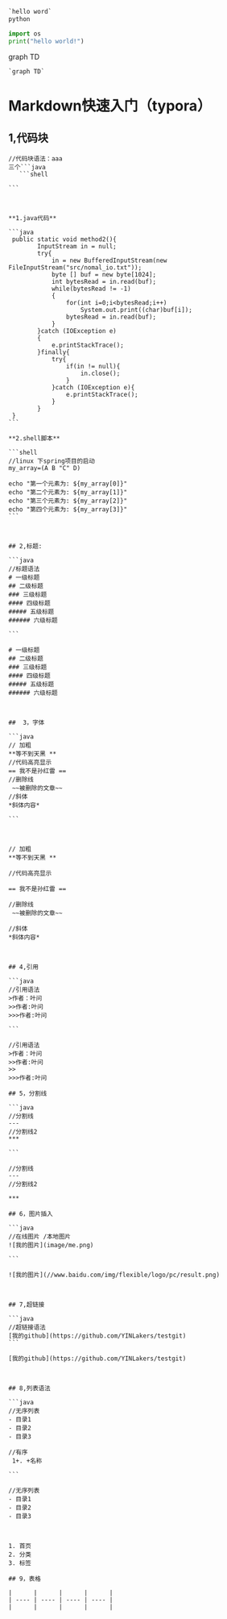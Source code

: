 ```python
`hello word`
python

import os
print("hello world!")

```

graph TD

```
`graph TD`
```





# Markdown快速入门（typora）

## 1,代码块

```````
//代码块语法：aaa
三个```java
   ```shell
   
```



**1.java代码**

```java
 public static void method2(){
        InputStream in = null;
        try{
            in = new BufferedInputStream(new FileInputStream("src/nomal_io.txt"));
            byte [] buf = new byte[1024];
            int bytesRead = in.read(buf);
            while(bytesRead != -1)
            {
                for(int i=0;i<bytesRead;i++)
                    System.out.print((char)buf[i]);
                bytesRead = in.read(buf);
            }
        }catch (IOException e)
        {
            e.printStackTrace();
        }finally{
            try{
                if(in != null){
                    in.close();
                }
            }catch (IOException e){
                e.printStackTrace();
            }
        }
 }
```

**2.shell脚本**

```shell
//linux 下spring项目的启动
my_array=(A B "C" D)

echo "第一个元素为: ${my_array[0]}"
echo "第二个元素为: ${my_array[1]}"
echo "第三个元素为: ${my_array[2]}"
echo "第四个元素为: ${my_array[3]}"
```



## 2,标题:

```java
//标题语法
# 一级标题
## 二级标题
### 三级标题
#### 四级标题
##### 五级标题
###### 六级标题

```

# 一级标题
## 二级标题
### 三级标题
#### 四级标题
##### 五级标题
###### 六级标题



##  3，字体

```java
// 加粗
**等不到天黑 **
//代码高亮显示
== 我不是孙红雷 ==
//删除线
 ~~被删除的文章~~
//斜体
*斜体内容*    
    
```



// 加粗
**等不到天黑 **

//代码高亮显示

== 我不是孙红雷 ==

//删除线
 ~~被删除的文章~~

//斜体
*斜体内容*    



## 4,引用

```java
//引用语法
>作者：叶问
>>作者:叶问
>>>作者:叶问
    
```

//引用语法
>作者：叶问
>>作者:叶问
>>
>>>作者:叶问

## 5，分割线

```java
//分割线
---
//分割线2
***
    
```

//分割线
---
//分割线2

***

## 6，图片插入

```java
//在线图片 /本地图片
![我的图片](image/me.png)
    
```

![我的图片](//www.baidu.com/img/flexible/logo/pc/result.png)



## 7,超链接

```java
//超链接语法
[我的github](https://github.com/YINLakers/testgit)
```

[我的github](https://github.com/YINLakers/testgit)



## 8,列表语法

```java
//无序列表
- 目录1
- 目录2
- 目录3    

//有序
 1+. +名称  
    
```

//无序列表
- 目录1
- 目录2
- 目录3    



1. 首页
2. 分类
3. 标签

## 9，表格

|      |      |      |      |
| ---- | ---- | ---- | ---- |
|      |      |      |      |

